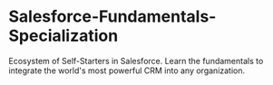 # Salesforce-Fundamentals-Specialization
Ecosystem of Self-Starters in Salesforce. Learn the fundamentals to integrate the world's most powerful CRM into any organization.
